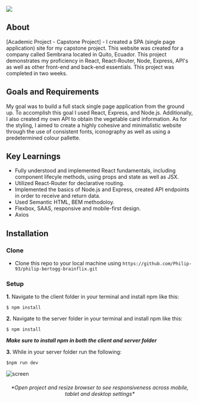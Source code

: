<p align="left
"><img src="Images/Logo-brainflix.png" align="center"></p>

## About

[Academic Project - Capstone Project] - I created a SPA (single page application) site for my capstone project. This website was created for a company called Sembrana located in Quito, Ecuador. This project demonstrates my proficiency in React, React-Router, Node, Express, API's as well as other front-end and back-end essentials. This project was completed in two weeks.

## Goals and Requirements

My goal was to build a full stack single page application from the ground up. To accomplish this goal I used React, Express, and Node.js. Additionally, I also created my own API to obtain the vegetable card information. As for the styling, I aimed to create a highly cohesive and minimalistic website through the use of consistent fonts, iconography as well as using a predetermined colour pallette.

## Key Learnings

- Fully understood and implemented React fundamentals, including component lifecyle methods, using props and state as well as JSX.
- Utilized React-Router for declarative routing.
- Implemented the basics of Node.js and Express, created API endpoints in order to receive and return data.
- Used Semantic HTML, BEM methodoloy.
- Flexbox, SAAS, responsive and mobile-first design.
- Axios

## Installation

### Clone

- Clone this repo to your local machine using `https://github.com/Philip-93/philip-bertogg-brainflix.git`

### Setup

 **1.** Navigate to the client folder in your terminal and install npm like this:

```
$ npm install
```

 **2.** Navigate to the server folder in your terminal and install npm like this:

```
$ npm install
```

*__Make sure to install npm in both the client and server folder__*

 **3.** While in your server folder run the following:

```
$npm run dev
```


![screen](https://github.com/Philip-93/philip-bertogg-brainflix/blob/master/Images/Desktop.png)

<h6 align="Center">*Open project and resize browser to see responsiveness across mobile, tablet and desktop settings*</h6>

